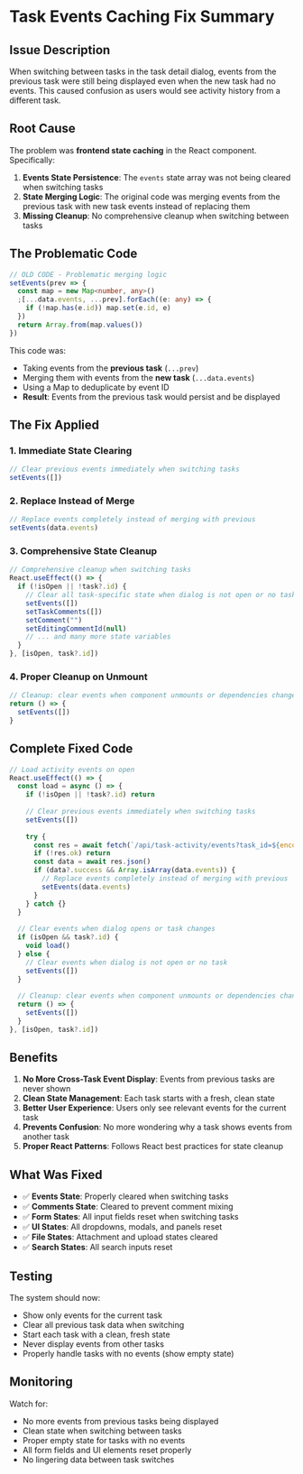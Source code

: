 # Task Events Caching Fix Summary

## Issue Description
When switching between tasks in the task detail dialog, events from the previous task were still being displayed even when the new task had no events. This caused confusion as users would see activity history from a different task.

## Root Cause
The problem was **frontend state caching** in the React component. Specifically:

1. **Events State Persistence**: The `events` state array was not being cleared when switching tasks
2. **State Merging Logic**: The original code was merging events from the previous task with new task events instead of replacing them
3. **Missing Cleanup**: No comprehensive cleanup when switching between tasks

## The Problematic Code
```typescript
// OLD CODE - Problematic merging logic
setEvents(prev => {
  const map = new Map<number, any>()
  ;[...data.events, ...prev].forEach((e: any) => { 
    if (!map.has(e.id)) map.set(e.id, e) 
  })
  return Array.from(map.values())
})
```

This code was:
- Taking events from the **previous task** (`...prev`)
- Merging them with events from the **new task** (`...data.events`)
- Using a Map to deduplicate by event ID
- **Result**: Events from the previous task would persist and be displayed

## The Fix Applied

### 1. **Immediate State Clearing**
```typescript
// Clear previous events immediately when switching tasks
setEvents([])
```

### 2. **Replace Instead of Merge**
```typescript
// Replace events completely instead of merging with previous
setEvents(data.events)
```

### 3. **Comprehensive State Cleanup**
```typescript
// Comprehensive cleanup when switching tasks
React.useEffect(() => {
  if (!isOpen || !task?.id) {
    // Clear all task-specific state when dialog is not open or no task
    setEvents([])
    setTaskComments([])
    setComment("")
    setEditingCommentId(null)
    // ... and many more state variables
  }
}, [isOpen, task?.id])
```

### 4. **Proper Cleanup on Unmount**
```typescript
// Cleanup: clear events when component unmounts or dependencies change
return () => {
  setEvents([])
}
```

## Complete Fixed Code
```typescript
// Load activity events on open
React.useEffect(() => {
  const load = async () => {
    if (!isOpen || !task?.id) return
    
    // Clear previous events immediately when switching tasks
    setEvents([])
    
    try {
      const res = await fetch(`/api/task-activity/events?task_id=${encodeURIComponent(task.id)}`)
      if (!res.ok) return
      const data = await res.json()
      if (data?.success && Array.isArray(data.events)) {
        // Replace events completely instead of merging with previous
        setEvents(data.events)
      }
    } catch {}
  }
  
  // Clear events when dialog opens or task changes
  if (isOpen && task?.id) {
    void load()
  } else {
    // Clear events when dialog is not open or no task
    setEvents([])
  }
  
  // Cleanup: clear events when component unmounts or dependencies change
  return () => {
    setEvents([])
  }
}, [isOpen, task?.id])
```

## Benefits

1. **No More Cross-Task Event Display**: Events from previous tasks are never shown
2. **Clean State Management**: Each task starts with a fresh, clean state
3. **Better User Experience**: Users only see relevant events for the current task
4. **Prevents Confusion**: No more wondering why a task shows events from another task
5. **Proper React Patterns**: Follows React best practices for state cleanup

## What Was Fixed

- ✅ **Events State**: Properly cleared when switching tasks
- ✅ **Comments State**: Cleared to prevent comment mixing
- ✅ **Form States**: All input fields reset when switching tasks
- ✅ **UI States**: All dropdowns, modals, and panels reset
- ✅ **File States**: Attachment and upload states cleared
- ✅ **Search States**: All search inputs reset

## Testing
The system should now:
- Show only events for the current task
- Clear all previous task data when switching
- Start each task with a clean, fresh state
- Never display events from other tasks
- Properly handle tasks with no events (show empty state)

## Monitoring
Watch for:
- No more events from previous tasks being displayed
- Clean state when switching between tasks
- Proper empty state for tasks with no events
- All form fields and UI elements reset properly
- No lingering data between task switches
